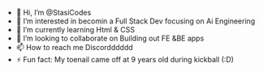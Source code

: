 - 👋 Hi, I’m @StasiCodes
- 👀 I’m interested in becomin a Full Stack Dev focusing on Ai Engineering
- 🌱 I’m currently learning Html & CSS
- 💞️ I’m looking to collaborate on Building out FE &BE apps
- 📫 How to reach me Discordddddd
- ⚡ Fun fact: My toenail came off at 9 years old during kickball (:D)

<!---
StasiCodes/StasiCodes is a ✨ special ✨ repository because its `README.md` (this file) appears on your GitHub profile.
You can click the Preview link to take a look at your changes.
--->

